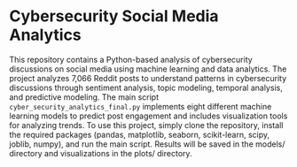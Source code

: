 
# Cybersecurity Social Media Analytics

This repository contains a Python-based analysis of cybersecurity discussions on social media using machine learning and data analytics. The project analyzes 7,066 Reddit posts to understand patterns in cybersecurity discussions through sentiment analysis, topic modeling, temporal analysis, and predictive modeling. The main script `cyber_security_analytics_final.py` implements eight different machine learning models to predict post engagement and includes visualization tools for analyzing trends. To use this project, simply clone the repository, install the required packages (pandas, matplotlib, seaborn, scikit-learn, scipy, joblib, numpy), and run the main script. Results will be saved in the models/ directory and visualizations in the plots/ directory.
